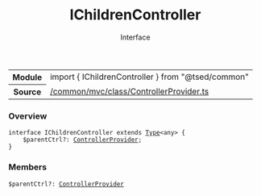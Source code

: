 
<header class="symbol-info-header"><h1 id="ichildrencontroller">IChildrenController</h1><label class="symbol-info-type-label interface">Interface</label></header>
<!-- summary -->
<section class="symbol-info"><table class="is-full-width"><tbody><tr><th>Module</th><td><div class="lang-typescript"><span class="token keyword">import</span> { IChildrenController }&nbsp;<span class="token keyword">from</span>&nbsp;<span class="token string">"@tsed/common"</span></div></td></tr><tr><th>Source</th><td><a href="https://github.com/Romakita/ts-express-decorators/blob/v4.27.2/src//common/mvc/class/ControllerProvider.ts#L0-L0">/common/mvc/class/ControllerProvider.ts</a></td></tr></tbody></table></section>
<!-- overview -->


### Overview


<pre><code class="typescript-lang "><span class="token keyword">interface</span> IChildrenController <span class="token keyword">extends</span> <a href="#api/core/type"><span class="token">Type</span></a><<span class="token keyword">any</span>> <span class="token punctuation">{</span>
    $parentCtrl?<span class="token punctuation">:</span> <a href="#api/common/mvc/controllerprovider"><span class="token">ControllerProvider</span></a><span class="token punctuation">;</span>
<span class="token punctuation">}</span></code></pre>


<!-- Parameters -->

<!-- Description -->

<!-- Members -->







### Members



<div class="method-overview">
<pre><code class="typescript-lang ">$parentCtrl?<span class="token punctuation">:</span> <a href="#api/common/mvc/controllerprovider"><span class="token">ControllerProvider</span></a></code></pre>
</div>








